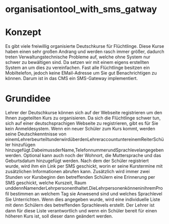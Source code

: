 # organisationtool_with_sms_gatway
# Konzept
Es gibt viele freiwillig organisierte Deutschkurse für Flüchtlinge. Diese Kurse haben einen sehr großen Andrang und werden rasch immer größer, dadurch treten Verwaltungstechnische Probleme auf, welche ohne System nur schwer zu bewältigen sind. Da setzen wir mit einem eigens erstellten System an um dies zu vereinfachen. Fast alle Flüchtlinge besitzen ein Mobiltelefon, jedoch keine EMail-Adresse um Sie gut Benachrichtigen zu können. Darum ist in das CMS ein SMS-Gateway implementiert.
# Grundidee
Lehrer der Deutschkurse können sich auf der Webseite registrieren um den Ihnen zugeteilten Kurs zu organisieren. Da sich die Flüchtlinge schwer tun, sich auf einer deutschsprachigen Webseite zu registrieren, gibt es für Sie kein Anmeldesystem. Wenn ein neuer Schüler zum Kurs kommt, werden seine Deutschkenntnisse von einemLehrerbeurteiltunderwirdüberdenLehreraccountuntereinemReiterSchüler hinzufügen hinzugefügt.DabeimussderName,TelefonnummerundSprachlevelangegeben werden. Optional kann auch noch der Wohnort, die Muttersprache und das Geburtsdatum hinzugefügt werden. Nach dem der Schüler registriert wurde, wird ihm ein Link per SMS geschickt, worin er seine Kurstermine mit zusätzlichen Informationen abrufen kann. Zusätzlich wird immer zwei Stunden vor Kursbeginn den betreﬀenden Schülern eine Erinnerung per SMS geschickt, welche Kurszeit, Raum unddennNamenderLehrpersonenthaltet.DieLehrpersonenkönneninihremProﬁl bestimmen an welchem Tag sie Anwesend sind und welches Sprachlevel Sie Unterrichten. Wenn dies angegeben wurde, wird eine individuelle Liste mit denn Schülern des betreﬀenden Sprachlevels erstellt. Der Lehrer ist dann für diese Liste verantwortlich und wenn ein Schüler bereit für einen höheren Kurs ist, soll dieser dann geändert werden.
